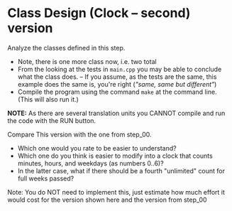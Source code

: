 # Class Design (Clock – second) version

Analyze the classes defined in this step.
-   Note, there is one more class now, i.e. two total
-   From the looking at the tests in `main.cpp` you may be
    able to conclude what the class does. –   If you assume,
    as the tests are the same, this example does the same
    is, you're right (*"same, same but different"*)
-   Compile the program using the command `make` at the command
    line. (This will also run it.)

**NOTE:** As there are several translation units you CANNOT
compile and run the code with the RUN button.

Compare This version with the one from step_00.
-   Which one would you rate to be easier to understand?
-   Which one do you think is easier to modify into a clock
    that counts minutes, hours, and weekdays (as numbers 0..6)?
-   In the latter case, what if there should be a fourth
    "unlimited" count for full weeks passed?

Note: You do NOT need to implement this, just estimate how
much effort it would cost for the version shown here and the
version from step_00